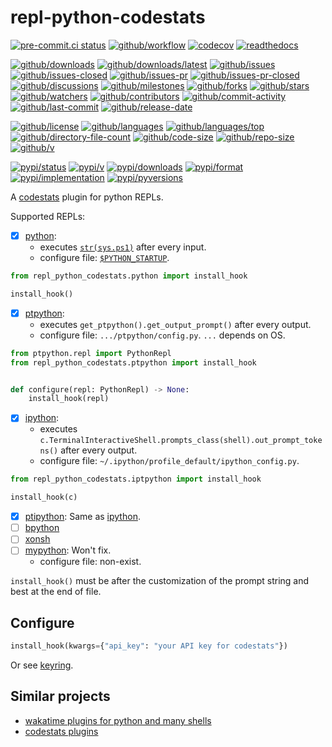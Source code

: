 # repl-python-codestats

[![pre-commit.ci status](https://results.pre-commit.ci/badge/github/Freed-Wu/repl-python-codestats/main.svg)](https://results.pre-commit.ci/latest/github/Freed-Wu/repl-python-codestats/main)
[![github/workflow](https://github.com/Freed-Wu/repl-python-codestats/actions/workflows/main.yml/badge.svg)](https://github.com/Freed-Wu/repl-python-codestats/actions)
[![codecov](https://codecov.io/gh/Freed-Wu/repl-python-codestats/branch/main/graph/badge.svg)](https://codecov.io/gh/Freed-Wu/repl-python-codestats)
[![readthedocs](https://shields.io/readthedocs/repl-python-codestats)](https://repl-python-codestats.readthedocs.io)

[![github/downloads](https://shields.io/github/downloads/Freed-Wu/repl-python-codestats/total)](https://github.com/Freed-Wu/repl-python-codestats/releases)
[![github/downloads/latest](https://shields.io/github/downloads/Freed-Wu/repl-python-codestats/latest/total)](https://github.com/Freed-Wu/repl-python-codestats/releases/latest)
[![github/issues](https://shields.io/github/issues/Freed-Wu/repl-python-codestats)](https://github.com/Freed-Wu/repl-python-codestats/issues)
[![github/issues-closed](https://shields.io/github/issues-closed/Freed-Wu/repl-python-codestats)](https://github.com/Freed-Wu/repl-python-codestats/issues?q=is%3Aissue+is%3Aclosed)
[![github/issues-pr](https://shields.io/github/issues-pr/Freed-Wu/repl-python-codestats)](https://github.com/Freed-Wu/repl-python-codestats/pulls)
[![github/issues-pr-closed](https://shields.io/github/issues-pr-closed/Freed-Wu/repl-python-codestats)](https://github.com/Freed-Wu/repl-python-codestats/pulls?q=is%3Apr+is%3Aclosed)
[![github/discussions](https://shields.io/github/discussions/Freed-Wu/repl-python-codestats)](https://github.com/Freed-Wu/repl-python-codestats/discussions)
[![github/milestones](https://shields.io/github/milestones/all/Freed-Wu/repl-python-codestats)](https://github.com/Freed-Wu/repl-python-codestats/milestones)
[![github/forks](https://shields.io/github/forks/Freed-Wu/repl-python-codestats)](https://github.com/Freed-Wu/repl-python-codestats/network/members)
[![github/stars](https://shields.io/github/stars/Freed-Wu/repl-python-codestats)](https://github.com/Freed-Wu/repl-python-codestats/stargazers)
[![github/watchers](https://shields.io/github/watchers/Freed-Wu/repl-python-codestats)](https://github.com/Freed-Wu/repl-python-codestats/watchers)
[![github/contributors](https://shields.io/github/contributors/Freed-Wu/repl-python-codestats)](https://github.com/Freed-Wu/repl-python-codestats/graphs/contributors)
[![github/commit-activity](https://shields.io/github/commit-activity/w/Freed-Wu/repl-python-codestats)](https://github.com/Freed-Wu/repl-python-codestats/graphs/commit-activity)
[![github/last-commit](https://shields.io/github/last-commit/Freed-Wu/repl-python-codestats)](https://github.com/Freed-Wu/repl-python-codestats/commits)
[![github/release-date](https://shields.io/github/release-date/Freed-Wu/repl-python-codestats)](https://github.com/Freed-Wu/repl-python-codestats/releases/latest)

[![github/license](https://shields.io/github/license/Freed-Wu/repl-python-codestats)](https://github.com/Freed-Wu/repl-python-codestats/blob/main/LICENSE)
[![github/languages](https://shields.io/github/languages/count/Freed-Wu/repl-python-codestats)](https://github.com/Freed-Wu/repl-python-codestats)
[![github/languages/top](https://shields.io/github/languages/top/Freed-Wu/repl-python-codestats)](https://github.com/Freed-Wu/repl-python-codestats)
[![github/directory-file-count](https://shields.io/github/directory-file-count/Freed-Wu/repl-python-codestats)](https://github.com/Freed-Wu/repl-python-codestats)
[![github/code-size](https://shields.io/github/languages/code-size/Freed-Wu/repl-python-codestats)](https://github.com/Freed-Wu/repl-python-codestats)
[![github/repo-size](https://shields.io/github/repo-size/Freed-Wu/repl-python-codestats)](https://github.com/Freed-Wu/repl-python-codestats)
[![github/v](https://shields.io/github/v/release/Freed-Wu/repl-python-codestats)](https://github.com/Freed-Wu/repl-python-codestats)

[![pypi/status](https://shields.io/pypi/status/repl-python-codestats)](https://pypi.org/project/repl-python-codestats/#description)
[![pypi/v](https://shields.io/pypi/v/repl-python-codestats)](https://pypi.org/project/repl-python-codestats/#history)
[![pypi/downloads](https://shields.io/pypi/dd/repl-python-codestats)](https://pypi.org/project/repl-python-codestats/#files)
[![pypi/format](https://shields.io/pypi/format/repl-python-codestats)](https://pypi.org/project/repl-python-codestats/#files)
[![pypi/implementation](https://shields.io/pypi/implementation/repl-python-codestats)](https://pypi.org/project/repl-python-codestats/#files)
[![pypi/pyversions](https://shields.io/pypi/pyversions/repl-python-codestats)](https://pypi.org/project/repl-python-codestats/#files)

A [codestats](https://codestats.net) plugin for python REPLs.

Supported REPLs:

- [x] [python](https://github.com/python/cpython):
  - executes
    [`str(sys.ps1)`](https://docs.python.org/3/library/sys.html#sys.ps1) after
    every input.
  - configure file:
    [`$PYTHON_STARTUP`](https://docs.python.org/3/using/cmdline.html#envvar-PYTHONSTARTUP).

```python
from repl_python_codestats.python import install_hook

install_hook()
```

- [x] [ptpython](https://github.com/prompt-toolkit/ptpython):
  - executes `get_ptpython().get_output_prompt()` after every output.
  - configure file: `.../ptpython/config.py`. `...` depends on OS.

```python
from ptpython.repl import PythonRepl
from repl_python_codestats.ptpython import install_hook


def configure(repl: PythonRepl) -> None:
    install_hook(repl)
```

- [x] [ipython](https://github.com/ipython/ipython):
  - executes
    `c.TerminalInteractiveShell.prompts_class(shell).out_prompt_tokens()` after
    every output.
  - configure file: `~/.ipython/profile_default/ipython_config.py`.

```python
from repl_python_codestats.iptpython import install_hook

install_hook(c)
```

- [x] [ptipython](https://github.com/prompt-toolkit/ptpython): Same as
  [ipython](https://github.com/ipython/ipython).
- [ ] [bpython](https://github.com/bpython/bpython)
- [ ] [xonsh](https://github.com/xonsh/xonsh)
- [ ] [mypython](https://github.com/asmeurer/mypython): Won't fix.
  - configure file: non-exist.

`install_hook()` must be after the customization of the prompt string and best
at the end of file.

## Configure

```python
install_hook(kwargs={"api_key": "your API key for codestats"})
```

Or see [keyring](docs/resources/requirements.md#keyring).

## Similar projects

- [wakatime plugins for python and many shells](https://wakatime.com/terminal)
- [codestats plugins](https://codestats.net/plugins)
